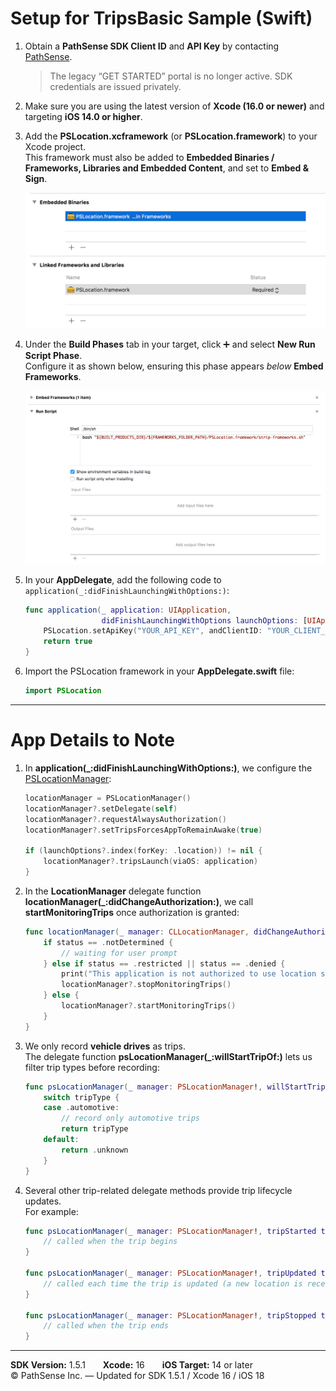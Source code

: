 # Setup for TripsBasic Sample (Swift)

1. Obtain a **PathSense SDK Client ID** and **API Key** by contacting [PathSense](https://pathsense.com/).  
   > The legacy “GET STARTED” portal is no longer active. SDK credentials are issued privately.

2. Make sure you are using the latest version of **Xcode (16.0 or newer)** and targeting **iOS 14.0 or higher**.

3. Add the **PSLocation.xcframework** (or **PSLocation.framework**) to your Xcode project.  
   This framework must also be added to **Embedded Binaries / Frameworks, Libraries and Embedded Content**, and set to **Embed & Sign**.

   ![Screenshot1](../frameworks.png?raw=true "")

4. Under the **Build Phases** tab in your target, click ➕ and select **New Run Script Phase**.  
   Configure it as shown below, ensuring this phase appears *below* **Embed Frameworks**.

   ![Screenshot2](../RunScript.png?raw=true "")

5. In your **AppDelegate**, add the following code to  
   `application(_:didFinishLaunchingWithOptions:)`:

    ```swift
    func application(_ application: UIApplication,
                     didFinishLaunchingWithOptions launchOptions: [UIApplication.LaunchOptionsKey: Any]?) -> Bool {
        PSLocation.setApiKey("YOUR_API_KEY", andClientID: "YOUR_CLIENT_ID")
        return true
    }
    ```

6. Import the PSLocation framework in your **AppDelegate.swift** file:

    ```swift
    import PSLocation
    ```

---

# App Details to Note

1. In **application(_:didFinishLaunchingWithOptions:)**, we configure the [PSLocationManager](http://docs.pathsense.io/ios/html/interface_p_s_location_manager.html):

    ```swift
    locationManager = PSLocationManager()
    locationManager?.setDelegate(self)
    locationManager?.requestAlwaysAuthorization()
    locationManager?.setTripsForcesAppToRemainAwake(true)

    if (launchOptions?.index(forKey: .location)) != nil {
        locationManager?.tripsLaunch(viaOS: application)
    }
    ```

2. In the **LocationManager** delegate function **locationManager(_:didChangeAuthorization:)**, we call **startMonitoringTrips** once authorization is granted:

    ```swift
    func locationManager(_ manager: CLLocationManager, didChangeAuthorization status: CLAuthorizationStatus) {
        if status == .notDetermined {
            // waiting for user prompt
        } else if status == .restricted || status == .denied {
            print("This application is not authorized to use location services -> \(status)")
            locationManager?.stopMonitoringTrips()
        } else {
            locationManager?.startMonitoringTrips()
        }
    }
    ```

3. We only record **vehicle drives** as trips.  
   The delegate function **psLocationManager(_:willStartTripOf:)** lets us filter trip types before recording:

    ```swift
    func psLocationManager(_ manager: PSLocationManager!, willStartTripOf tripType: PSTripType) -> PSTripType {
        switch tripType {
        case .automotive:
            // record only automotive trips
            return tripType
        default:
            return .unknown
        }
    }
    ```

4. Several other trip-related delegate methods provide trip lifecycle updates.  
   For example:

    ```swift
    func psLocationManager(_ manager: PSLocationManager!, tripStarted trip: PSTrip!) {
        // called when the trip begins
    }

    func psLocationManager(_ manager: PSLocationManager!, tripUpdated trip: PSTrip!) {
        // called each time the trip is updated (a new location is received)
    }

    func psLocationManager(_ manager: PSLocationManager!, tripStopped trip: PSTrip!) {
        // called when the trip ends
    }
    ```

---

**SDK Version:** 1.5.1  **Xcode:** 16  **iOS Target:** 14 or later  
© PathSense Inc. — Updated for SDK 1.5.1 / Xcode 16 / iOS 18
